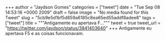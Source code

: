 
+++
author = "Jaydson Gomes"
categories = ["tweet"]
date = "Tue Sep 08 14:53:16 +0000 2009"
draft = false
image = "No media found for this Tweet"
slug = "5cb9e5d1bf5d859a6185c8ea65ed55addf8adee8"
tags = ["tweet"]
title = """Antigamente eu apertava F..."""
tweet = true
tweet_url = "https://twitter.com/jaydson/status/3841403640"
+++
Antigamente eu apertava F5 e as coisas funcionavam.
